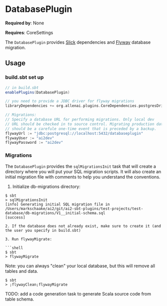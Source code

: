 DatabasePlugin
====================

**Required by**: None

**Requires**: CoreSettings

The `DatabasePlugin` provides [Slick](http://slick.typesafe.com/) dependencies and [Flyway](http://flywaydb.org/) database migration.

## Usage

### build.sbt set up

```scala
// in build.sbt
enablePlugins(DatabasePlugin)

// you need to provide a JDBC driver for flyway migrations
libraryDependencies += org.allenai.plugins.CoreDependencies.postgresDriver

// Migrations:
// Specify a database URL for performing migrations. Only local dev
// URL should be checked in to source control. Migrating production databases
// should be a carefule one-time event that is preceded by a backup.
flywayUrl := "jdbc:postgresql://localhost:5432/databaseplugin"
flywayUser := "ai2dev"
flywayPassword := "ai2dev"
```

### Migrations

The `DatabasePlugin` provides the `sqlMigrationsInit` task that will create a directory
where you will put your SQL migration scripts. It will also create an initial migration
file with comments to help you understand the conventions.

1. Initialize db-migrations directory:

  ```shell
  $ sbt
  > sqlMigrationsInit
  [info] Generating initial SQL migration file in /Users/markschaake/ai2/git/ai2-sbt-plugins/test-projects/test-database/db-migrations/V1__initial-schema.sql
  [success]

2. If the database does not already exist, make sure to create it (and the user you specify in build.sbt)

3. Run flywayMigrate:

  ```shell
  $ sbt
  > flywayMigrate
  ```

Note: you can always "clean" your local database, but this will remove all tables and data.

  ```shell
  $ sbt
  > ;flywayClean;flywayMigrate
  ```

TODO: add a code generation task to generate Scala source code from table schema.
